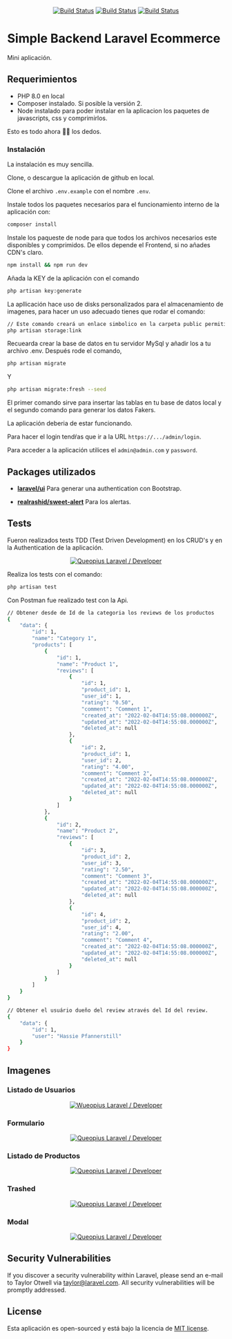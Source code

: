 <p align="center">
<a href="https://github.com/Queopius/framework/simple-back-ecommerce"><img src="https://github.com/Queopius/simple-back-ecommerce/actions/workflows/test.yml/badge.svg" alt="Build Status"></a>
<a href="https://github.com/Queopius/framework/simple-back-ecommerce"><img src="https://github.com/Queopius/simple-back-ecommerce/actions/workflows/pint.yml/badge.svg" alt="Build Status"></a>
<a href="https://github.com/Queopius/framework/simple-back-ecommerce"><img src="https://github.com/Queopius/simple-back-ecommerce/actions/workflows/phpstan.yml/badge.svg" alt="Build Status"></a>
<!-- <a href="https://github.com/Queopius/framework/simple-back-ecommerce"><img src="https://github.com/Queopius/simple-back-ecommerce/actions/workflows/deptrac.yml/badge.svg" alt="Build Status"></a> -->
</p> 

# Simple Backend Laravel Ecommerce

Mini aplicación.
## Requerimientos

- PHP 8.0 en local
- Composer instalado. Si posible la versión 2.
- Node instalado para poder instalar en la aplicacion los paquetes de javascripts, css y comprimirlos.

Esto es todo ahora 🤞🏽 los dedos.

### Instalación

La instalación es muy sencilla.

Clone, o descargue la aplicación de github en local.

Clone el archivo `.env.example` con el nombre `.env`.

Instale todos los paquetes necesarios para el funcionamiento interno de la aplicación con: 

```bash
composer install
```

Instale los paqueste de node para que todos los archivos necesarios este disponibles y comprimidos. De ellos depende el Frontend, si no añades CDN's claro.

```bash
npm install && npm run dev
```

Añada la KEY de la aplicación con el comando 

```bash
php artisan key:generate
```

La apllicación hace uso de disks personalizados para el almacenamiento de imagenes, para hacer un uso adecuado tienes que rodar el comando: 

```bash
// Este comando creará un enlace simbolico en la carpeta public permitiendo hacer visible las imagenes.
php artisan storage:link
```

Recuearda crear la base de datos en tu servidor MySql y añadir los a tu archivo .env.
Después rode el comando,

```bash
php artisan migrate
```

Y

```bash
php artisan migrate:fresh --seed
``` 

El primer comando sirve para insertar las tablas en tu base de datos local y el segundo comando para generar los datos Fakers.

La aplicación deberia de estar funcionando.

Para hacer el login tendŕas que ir a la URL `https://.../admin/login`.

Para acceder a la aplicación utilices el `admin@admin.com` y `password`.

## Packages utilizados

- **[laravel/ui](https://github.com/laravel/ui)**
Para generar una authentication con Bootstrap.

- **[realrashid/sweet-alert](https://github.com/realrashid/sweet-alert)**
Para los alertas.

## Tests

Fueron realizados tests TDD (Test Driven Development) en los CRUD's y en la Authentication de la aplicación.

<p align="center">
  <a href="https://github.com/Queopius">
    <img src="docs/img/tests.png" alt="Queopius Laravel / Developer">
  </a>
</p>

Realiza los tests con el comando:

```bash
php artisan test
```
Con Postman fue realizado test con la Api.

```bash
// Obtener desde de Id de la categoria los reviews de los productos
{
    "data": {
        "id": 1,
        "name": "Category 1",
        "products": [
            {
                "id": 1,
                "name": "Product 1",
                "reviews": [
                    {
                        "id": 1,
                        "product_id": 1,
                        "user_id": 1,
                        "rating": "0.50",
                        "comment": "Comment 1",
                        "created_at": "2022-02-04T14:55:08.000000Z",
                        "updated_at": "2022-02-04T14:55:08.000000Z",
                        "deleted_at": null
                    },
                    {
                        "id": 2,
                        "product_id": 1,
                        "user_id": 2,
                        "rating": "4.00",
                        "comment": "Comment 2",
                        "created_at": "2022-02-04T14:55:08.000000Z",
                        "updated_at": "2022-02-04T14:55:08.000000Z",
                        "deleted_at": null
                    }
                ]
            },
            {
                "id": 2,
                "name": "Product 2",
                "reviews": [
                    {
                        "id": 3,
                        "product_id": 2,
                        "user_id": 3,
                        "rating": "2.50",
                        "comment": "Comment 3",
                        "created_at": "2022-02-04T14:55:08.000000Z",
                        "updated_at": "2022-02-04T14:55:08.000000Z",
                        "deleted_at": null
                    },
                    {
                        "id": 4,
                        "product_id": 2,
                        "user_id": 4,
                        "rating": "2.00",
                        "comment": "Comment 4",
                        "created_at": "2022-02-04T14:55:08.000000Z",
                        "updated_at": "2022-02-04T14:55:08.000000Z",
                        "deleted_at": null
                    }
                ]
            }
        ]
    }
}
```

```bash
// Obtener el usuário dueño del review através del Id del review.
{
    "data": {
        "id": 1,
        "user": "Hassie Pfannerstill"
    }
}
```

## Imagenes

### Listado de Usuarios

<p align="center">
  <a href="https://github.com/Queopius">
    <img src="docs/users-list.png" alt="Wueopius Laravel / Developer">
  </a>
</p>

### Formulario

<p align="center">
  <a href="https://github.com/Queopius">
    <img src="docs/edit-user.png" alt="Queopius Laravel / Developer">
  </a>
</p>

### Listado de Productos

<p align="center">
  <a href="https://github.com/Queopius">
    <img src="docs/products-list.png" alt="Queopius Laravel / Developer">
  </a>
</p>

### Trashed

<p align="center">
  <a href="https://github.com/Queopius">
    <img src="docs/trash.png" alt="Queopius Laravel / Developer">
  </a>
</p>

### Modal

<p align="center">
  <a href="https://github.com/Queopius">
    <img src="docs/modal.png" alt="Queopius Laravel / Developer">
  </a>
</p>

## Security Vulnerabilities

If you discover a security vulnerability within Laravel, please send an e-mail to Taylor Otwell via [taylor@laravel.com](mailto:taylor@laravel.com). All security vulnerabilities will be promptly addressed.

## License

Esta aplicación es open-sourced y está bajo la licencia de [MIT license](https://opensource.org/licenses/MIT).
